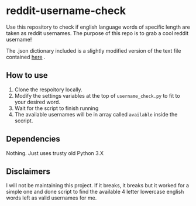 # reddit-username-check

Use this repository to check if english language words of specific length are taken as reddit usernames.
The purpose of this repo is to grab a cool reddit username!

The .json dictionary included is a slightly modified version of the text file contained [here](https://github.com/dwyl/english-words/) .

## How to use

1. Clone the respoitory locally.
2. Modify the settings variables at the top of `username_check.py` to fit to your desired word.
3. Wait for the script to finish running
4. The available usernames will be in array called  `available` inside the sccript.

## Dependencies

Nothing. Just uses trusty old Python 3.X

## Disclaimers

I will not be maintaining this project. If it breaks, it breaks but it worked for a simple one and done script to find the available 4 letter lowercase english words left as valid usernames for me.


